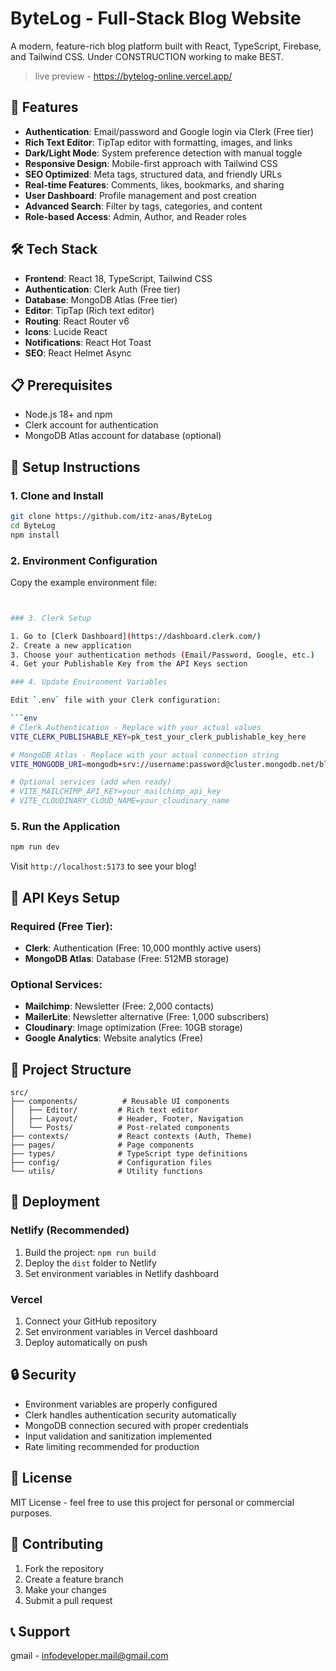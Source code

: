 # ByteLog - Full-Stack Blog Website

A modern, feature-rich blog platform built with React, TypeScript, Firebase, and Tailwind CSS.
Under CONSTRUCTION working to make BEST.

>live preview - https://bytelog-online.vercel.app/

## 🚀 Features

- **Authentication**: Email/password and Google login via Clerk (Free tier)
- **Rich Text Editor**: TipTap editor with formatting, images, and links
- **Dark/Light Mode**: System preference detection with manual toggle
- **Responsive Design**: Mobile-first approach with Tailwind CSS
- **SEO Optimized**: Meta tags, structured data, and friendly URLs
- **Real-time Features**: Comments, likes, bookmarks, and sharing
- **User Dashboard**: Profile management and post creation
- **Advanced Search**: Filter by tags, categories, and content
- **Role-based Access**: Admin, Author, and Reader roles

## 🛠 Tech Stack

- **Frontend**: React 18, TypeScript, Tailwind CSS  
- **Authentication**: Clerk Auth (Free tier)
- **Database**: MongoDB Atlas (Free tier)
- **Editor**: TipTap (Rich text editor)
- **Routing**: React Router v6
- **Icons**: Lucide React
- **Notifications**: React Hot Toast
- **SEO**: React Helmet Async

## 📋 Prerequisites

- Node.js 18+ and npm
- Clerk account for authentication
- MongoDB Atlas account for database (optional)

## 🔧 Setup Instructions

### 1. Clone and Install

```bash
git clone https://github.com/itz-anas/ByteLog
cd ByteLog
npm install
```

### 2. Environment Configuration

Copy the example environment file:
```bash


### 3. Clerk Setup

1. Go to [Clerk Dashboard](https://dashboard.clerk.com/)
2. Create a new application
3. Choose your authentication methods (Email/Password, Google, etc.)
4. Get your Publishable Key from the API Keys section

### 4. Update Environment Variables

Edit `.env` file with your Clerk configuration:

```env
# Clerk Authentication - Replace with your actual values
VITE_CLERK_PUBLISHABLE_KEY=pk_test_your_clerk_publishable_key_here

# MongoDB Atlas - Replace with your actual connection string  
VITE_MONGODB_URI=mongodb+srv://username:password@cluster.mongodb.net/blogdb

# Optional services (add when ready)
# VITE_MAILCHIMP_API_KEY=your_mailchimp_api_key
# VITE_CLOUDINARY_CLOUD_NAME=your_cloudinary_name
```

### 5. Run the Application

```bash
npm run dev
```

Visit `http://localhost:5173` to see your blog!

## 🔑 API Keys Setup

### Required (Free Tier):
- **Clerk**: Authentication (Free: 10,000 monthly active users)
- **MongoDB Atlas**: Database (Free: 512MB storage)

### Optional Services:
- **Mailchimp**: Newsletter (Free: 2,000 contacts)
- **MailerLite**: Newsletter alternative (Free: 1,000 subscribers)
- **Cloudinary**: Image optimization (Free: 10GB storage)
- **Google Analytics**: Website analytics (Free)

## 📁 Project Structure

```
src/
├── components/          # Reusable UI components
│   ├── Editor/         # Rich text editor
│   ├── Layout/         # Header, Footer, Navigation
│   └── Posts/          # Post-related components
├── contexts/           # React contexts (Auth, Theme)
├── pages/              # Page components
├── types/              # TypeScript type definitions
├── config/             # Configuration files
└── utils/              # Utility functions
```

## 🚀 Deployment

### Netlify (Recommended)
1. Build the project: `npm run build`
2. Deploy the `dist` folder to Netlify
3. Set environment variables in Netlify dashboard

### Vercel
1. Connect your GitHub repository
2. Set environment variables in Vercel dashboard
3. Deploy automatically on push

## 🔒 Security

- Environment variables are properly configured
- Clerk handles authentication security automatically
- MongoDB connection secured with proper credentials
- Input validation and sanitization implemented
- Rate limiting recommended for production

## 📝 License

MIT License - feel free to use this project for personal or commercial purposes.

## 🤝 Contributing

1. Fork the repository
2. Create a feature branch
3. Make your changes
4. Submit a pull request

## 📞 Support

gmail - infodeveloper.mail@gmail.com
